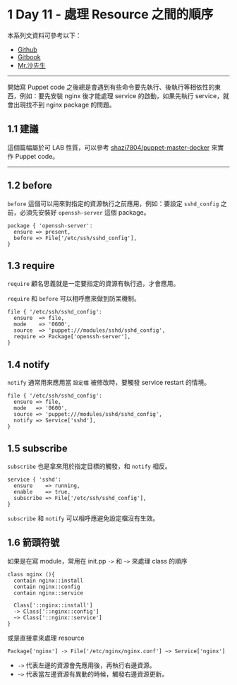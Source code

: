 

# 1 Day 11 - 處理 Resource 之間的順序

本系列文資料可參考以下：

- [Github](https://github.com/shazi7804/ops-puppet-30-days)
- [Gitbook](https://gitbook.com/book/shazi7804/puppet-manage-guide/details)
- [Mr.沙先生](https://shazi.info)

---

開始寫 Puppet code 之後總是會遇到有些命令要先執行、後執行等相依性的東西，例如：要先安裝 nginx 後才能處理 service 的啟動，如果先執行 service，就會出現找不到 nginx package 的問題。

## 1.1 建議

這個篇幅屬於可 LAB 性質，可以參考 [shazi7804/puppet-master-docker](https://github.com/shazi7804/puppet-master-docker) 來實作 Puppet code。

---

## 1.2 before

`before` 這個可以用來對指定的資源執行之前應用，例如：要設定 `sshd_config` 之前，必須先安裝好 `openssh-server` 這個 package。

```puppet
package { 'openssh-server':
  ensure => present,
  before => File['/etc/ssh/sshd_config'],
}
```

## 1.3 require

`require` 顧名思義就是一定要指定的資源有執行過，才會應用。

`require` 和 `before` 可以相呼應來做到防呆機制。

```puppet
file { '/etc/ssh/sshd_config':
  ensure  => file,
  mode    => '0600',
  source  => 'puppet:///modules/sshd/sshd_config',
  require => Package['openssh-server'],
}
```

## 1.4 notify

`notify` 通常用來應用當 `設定檔` 被修改時，要觸發 service restart 的情境。

```puppet
file { '/etc/ssh/sshd_config':
  ensure => file,
  mode   => '0600',
  source => 'puppet:///modules/sshd/sshd_config',
  notify => Service['sshd'],
}
```

## 1.5 subscribe

`subscribe` 也是拿來用於指定目標的觸發，和 `notify` 相反。

```puppet
service { 'sshd':
  ensure    => running,
  enable    => true,
  subscribe => File['/etc/ssh/sshd_config'],
}
```

`subscribe` 和 `notify` 可以相呼應避免設定檔沒有生效。



## 1.6 箭頭符號

如果是在寫 module，常用在 init.pp `->` 和 `~>` 來處理 class 的順序

```puppet
class nginx (){
  contain nginx::install
  contain nginx::config
  contain nginx::service

  Class['::nginx::install']
  -> Class['::nginx::config']
  ~> Class['::nginx::service']
}
```

或是直接拿來處理 resource

```puppet
Package['nginx'] -> File['/etc/nginx/nginx.conf'] ~> Service['nginx']
```


- `->` 代表左邊的資源會先應用後，再執行右邊資源。
- `~>` 代表當左邊資源有異動的時候，觸發右邊資源更新。



